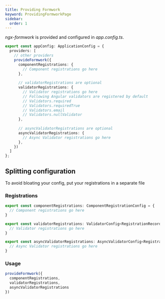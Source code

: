 ```yaml
---
title: Providing Formwork
keyword: ProvidingFormworkPage
sidebar:
  order: 1
---
```


_ngx-formwork_ is provided and configured in _app.config.ts_.

```ts title="app.config.ts"
export const appConfig: ApplicationConfig = {
  providers: [
    // other providers
    provideFormwork({
      componentRegistrations: {
        // Component registrations go here
      },
      
      // validatorRegistrations are optional
      validatorRegistrations: {
        // Validator registrations go here
        // Following Angular validators are registered by default
        // Validators.required
        // Validators.requiredTrue
        // Validators.email
        // Validators.nullValidator
      },
      
      // asyncValidatorRegistrations are optional
      asyncValidatorRegistrations: {
        // Async Validator registrations go here
      },
    })
  ]
};
```

## Splitting configuration

To avoid bloating your config, put your registrations in a separate file

### Registrations
```ts title="component.registrations.ts"
export const componentRegistrations: ComponentRegistrationConfig = {
  // Component registrations go here
}
```

```ts title="validator.registrations.ts"
export const validatorRegistrations: ValidatorConfig<RegistrationRecord> = {
  // Validator registrations go here
}

export const asyncValidatorRegistrations: AsyncValidatorConfig<RegistrationRecord> = {
  // Async Validator registrations go here
}
```

### Usage

```ts title="app.config.ts"
provideFormwork({
  componentRegistrations,
  validatorRegistrations,
  asyncValidatorRegistrations
})
```
